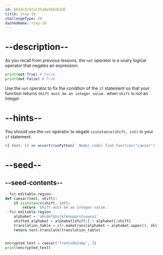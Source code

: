 ```yaml
---
id: 6819c5c9faf2548e556163d5
title: Step 18
challengeType: 20
dashedName: step-18
---
```


# --description--

As you recall from previous lessons, the `not` operator is a unary logical operator that negates an expression:

```py
print(not True) # False
print(not False) # True
```

Use the `not` operator to fix the condition of the `if` statement so that your function returns `Shift must be an integer value.` when `shift` is *not* an integer.

# --hints--

You should use the `not` operator to negate `isinstance(shift, int)` in your `if` statement.

```js
({ test: () => assert(runPython(`_Node(_code).find_function("caesar").find_ifs()[0].find_conditions()[0].is_equivalent("not isinstance(shift, int)")`)) })
```

# --seed--

## --seed-contents--

```py
--fcc-editable-region--
def caesar(text, shift):
    if isinstance(shift, int):
        return 'Shift must be an integer value.'
--fcc-editable-region--
    alphabet = 'abcdefghijklmnopqrstuvwxyz'
    shifted_alphabet = alphabet[shift:] + alphabet[:shift]
    translation_table = str.maketrans(alphabet + alphabet.upper(), shifted_alphabet + shifted_alphabet.upper())
    return text.translate(translation_table)


encrypted_text = caesar('freeCodeCamp', 3)
print(encrypted_text)
```
